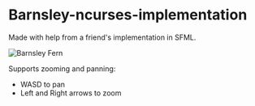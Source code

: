 # Barnsley-ncurses-implementation
Made with help from a friend's implementation in SFML.

![Barnsley Fern](Barnsley.gif)

Supports zooming and panning:
 - WASD to pan
 - Left and Right arrows to zoom
